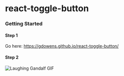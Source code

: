 # react-toggle-button

### Getting Started

#### Step 1
Go here: https://gdowens.github.io/react-toggle-button/

#### Step 2
![Laughing Gandalf GIF](https://media.giphy.com/media/TcdpZwYDPlWXC/giphy.gif)

